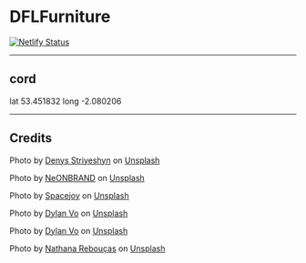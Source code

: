 # DFLFurniture

[![Netlify Status](https://api.netlify.com/api/v1/badges/60ba53c6-7b60-4dbc-8f56-6e0b482d8c00/deploy-status)](https://app.netlify.com/sites/dflfurniture/deploys)

---------------------------------------------------------------

## cord

lat 	53.451832
long    -2.080206

---------------------------------------------------------------

## Credits

Photo by <a href="https://unsplash.com/@denysstriyeshyn?utm_source=unsplash&utm_medium=referral&utm_content=creditCopyText">Denys Striyeshyn</a> on <a href="https://unsplash.com/s/photos/bedroom-furniture?utm_source=unsplash&utm_medium=referral&utm_content=creditCopyText">Unsplash</a>
  
Photo by <a href="https://unsplash.com/@neonbrand?utm_source=unsplash&utm_medium=referral&utm_content=creditCopyText">NeONBRAND</a> on <a href="https://unsplash.com/s/photos/bedroom-furniture?utm_source=unsplash&utm_medium=referral&utm_content=creditCopyText">Unsplash</a>
  
Photo by <a href="https://unsplash.com/@spacejoy?utm_source=unsplash&utm_medium=referral&utm_content=creditCopyText">Spacejoy</a> on <a href="https://unsplash.com/s/photos/bedroom-furniture?utm_source=unsplash&utm_medium=referral&utm_content=creditCopyText">Unsplash</a>

Photo by <a href="https://unsplash.com/@vohoangchuong82?utm_source=unsplash&utm_medium=referral&utm_content=creditCopyText">Dylan Vo</a> on <a href="https://unsplash.com/s/photos/bedroom-furniture?utm_source=unsplash&utm_medium=referral&utm_content=creditCopyText">Unsplash</a>

Photo by <a href="https://unsplash.com/@vohoangchuong82?utm_source=unsplash&utm_medium=referral&utm_content=creditCopyText">Dylan Vo</a> on <a href="https://unsplash.com/s/photos/bedroom-furniture?utm_source=unsplash&utm_medium=referral&utm_content=creditCopyText">Unsplash</a>

Photo by <a href="https://unsplash.com/@nathanareboucas?utm_source=unsplash&utm_medium=referral&utm_content=creditCopyText">Nathana Rebouças</a> on <a href="https://unsplash.com/s/photos/bedroom-furniture?utm_source=unsplash&utm_medium=referral&utm_content=creditCopyText">Unsplash</a>
